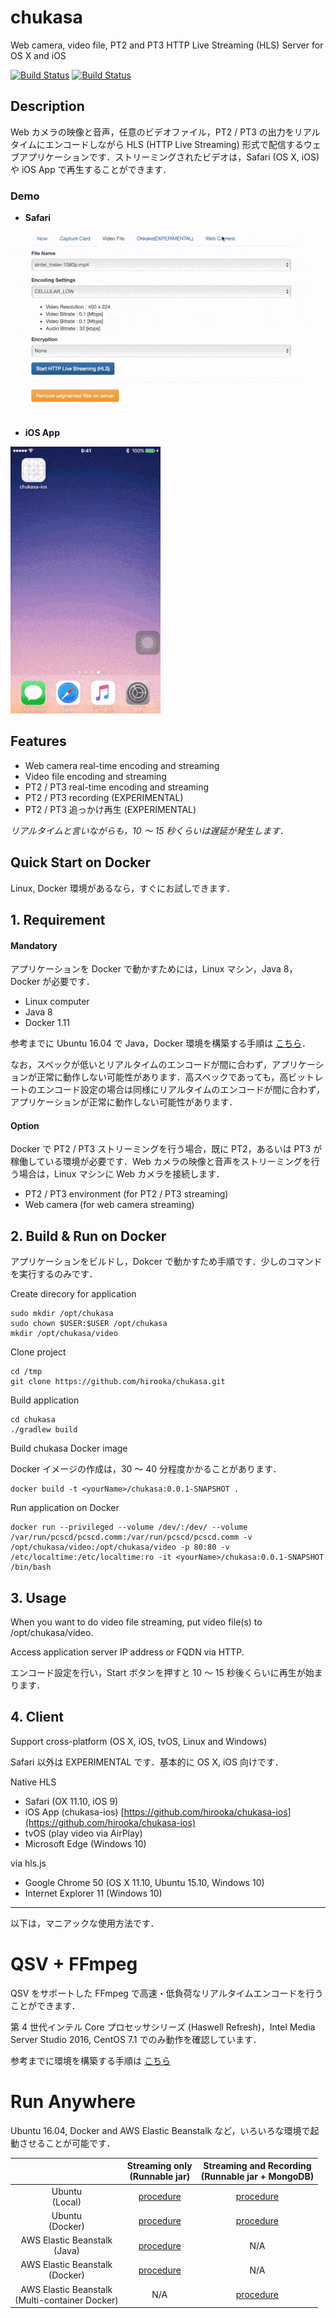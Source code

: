 # chukasa 

Web camera, video file, PT2 and PT3 HTTP Live Streaming (HLS) Server for OS X and iOS

[![Build Status](https://travis-ci.org/hirooka/chukasa.svg?branch=master)](https://travis-ci.org/hirooka/chukasa) [![Build Status](https://circleci.com/gh/hirooka/chukasa.png?style=shield)](https://circleci.com/gh/hirooka/chukasa)

## Description

Web カメラの映像と音声，任意のビデオファイル，PT2 / PT3 の出力をリアルタイムにエンコードしながら HLS (HTTP Live Streaming) 形式で配信するウェブアプリケーションです．ストリーミングされたビデオは，Safari (OS X, iOS) や iOS App で再生することができます．

### Demo

* **Safari**

![Safari demo](gif/chukasa_web.gif)

* **iOS App**

![iOS App demo](gif/chukasa_ios.gif)

## Features

* Web camera real-time encoding and streaming
* Video file encoding and streaming
* PT2 / PT3 real-time encoding and streaming
* PT2 / PT3 recording (EXPERIMENTAL)
* PT2 / PT3 追っかけ再生 (EXPERIMENTAL)

_リアルタイムと言いながらも，10 〜 15 秒くらいは遅延が発生します．_

## Quick Start on Docker

Linux, Docker 環境があるなら，すぐにお試しできます．

## 1. Requirement

#### Mandatory

アプリケーションを Docker で動かすためには，Linux マシン，Java 8，Docker が必要です．

* Linux computer
* Java 8
* Docker 1.11

参考までに Ubuntu 16.04 で Java，Docker 環境を構築する手順は [こちら](procedure/procedure_ubuntu_16_04_local_docker_jar.txt)．

なお，スペックが低いとリアルタイムのエンコードが間に合わず，アプリケーションが正常に動作しない可能性があります．高スペックであっても，高ビットレートのエンコード設定の場合は同様にリアルタイムのエンコードが間に合わず，アプリケーションが正常に動作しない可能性があります．

#### Option

Docker で PT2 / PT3 ストリーミングを行う場合，既に PT2，あるいは PT3 が稼働している環境が必要です．Web カメラの映像と音声をストリーミングを行う場合は，Linux マシンに Web カメラを接続します．

* PT2 / PT3 environment (for PT2 / PT3 streaming)
* Web camera (for web camera streaming)

## 2. Build & Run on Docker

アプリケーションをビルドし，Dokcer で動かすため手順です．少しのコマンドを実行するのみです．

Create direcory for application

    sudo mkdir /opt/chukasa
    sudo chown $USER:$USER /opt/chukasa
    mkdir /opt/chukasa/video

Clone project

    cd /tmp
    git clone https://github.com/hirooka/chukasa.git

Build application

    cd chukasa
    ./gradlew build

Build chukasa Docker image 

Docker イメージの作成は，30 〜 40 分程度かかることがあります．

    docker build -t <yourName>/chukasa:0.0.1-SNAPSHOT .

Run application on Docker

    docker run --privileged --volume /dev/:/dev/ --volume /var/run/pcscd/pcscd.comm:/var/run/pcscd/pcscd.comm -v /opt/chukasa/video:/opt/chukasa/video -p 80:80 -v /etc/localtime:/etc/localtime:ro -it <yourName>/chukasa:0.0.1-SNAPSHOT /bin/bash

## 3. Usage

When you want to do video file streaming, put video file(s) to /opt/chukasa/video.  

Access application server IP address or FQDN via HTTP.

エンコード設定を行い，Start ボタンを押すと 10 〜 15 秒後くらいに再生が始まります．

## 4. Client

Support cross-platform (OS X, iOS, tvOS, Linux and Windows)

Safari 以外は EXPERIMENTAL です．基本的に OS X, iOS 向けです．

Native HLS

* Safari (OX 11.10, iOS 9)
* iOS App (chukasa-ios) [https://github.com/hirooka/chukasa-ios](https://github.com/hirooka/chukasa-ios)
* tvOS (play video via AirPlay)
* Microsoft Edge (Windows 10)

via hls.js

* Google Chrome 50 (OS X 11.10, Ubuntu 15.10, Windows 10)
* Internet Explorer 11 (Windows 10)

---

以下は，マニアックな使用方法です．

# QSV + FFmpeg

QSV をサポートした FFmpeg で高速・低負荷なリアルタイムエンコードを行うことができます．

第 4 世代インテル Core プロセッサシリーズ (Haswell Refresh)，Intel Media Server Studio 2016, CentOS 7.1 でのみ動作を確認しています．

参考までに環境を構築する手順は [こちら](procedure/procedure_centos_qsv_local_jar.txt)

# Run Anywhere

Ubuntu 16.04, Docker and AWS Elastic Beanstalk など，いろいろな環境で起動させることが可能です．

|   | Streaming only<br>(Runnable jar) | Streaming and Recording<br>(Runnable jar + MongoDB) |
|:---:|:---:|:---:|
| Ubuntu<br>(Local) | [procedure](procedure/procedure_ubuntu_16_04_local_jar.txt) | [procedure](procedure/procedure_ubuntu_16_04_local_jar_db.txt) |
| Ubuntu<br>(Docker) | [procedure](procedure/procedure_ubuntu_16_04_local_docker_jar.txt) | [procedure](procedure/procedure_ubuntu_16_04_local_docker_jar_db.txt) |
| AWS Elastic Beanstalk<br>(Java) | [procedure](procedure/procedure_aws_elastic_beanstalk_jar.txt) | N/A |
| AWS Elastic Beanstalk<br>(Docker) | [procedure](procedure/procedure_aws_elastic_beanstalk_docker_jar.txt) | N/A |
| AWS Elastic Beanstalk<br>(Multi-container Docker) | N/A | [procedure](procedure/procedure_aws_elastic_beanstalk_multi_container_docker_jar_db.txt) |
